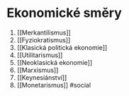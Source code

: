 # Ekonomické směry
1. [[Merkantilismus]]
2. [[Fyziokratismus]]
3. [[Klasická politická ekonomie]]
4. [[Utilitarismus]]
5. [[Neoklasická ekonomie]]
6. [[Marxismus]]
7. [[Keynesiánství]]
8. [[Monetarismus]]
#social
